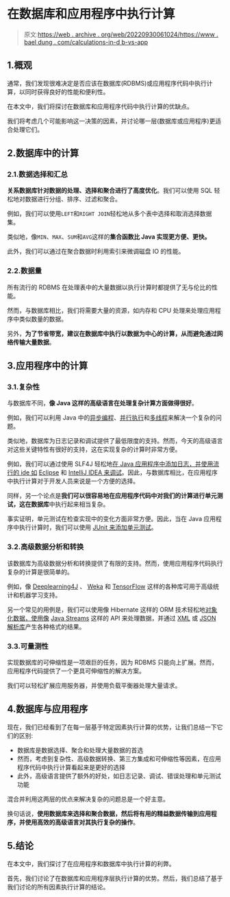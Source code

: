 # 在数据库和应用程序中执行计算

> 原文:[https://web . archive . org/web/20220930061024/https://www . bael dung . com/calculations-in-d b-vs-app](https://web.archive.org/web/20220930061024/https://www.baeldung.com/calculations-in-db-vs-app)

## 1.概观

通常，我们发现很难决定是否应该在数据库(RDBMS)或应用程序代码中执行计算，以同时获得良好的性能和便利性。

在本文中，我们将探讨在数据库和应用程序代码中执行计算的优缺点。

我们将考虑几个可能影响这一决策的因素，并讨论哪一层(数据库或应用程序)更适合处理它们。

## 2.数据库中的计算

### 2.1.数据选择和汇总

**关系数据库针对数据的处理、选择和聚合进行了高度优化**。我们可以使用 SQL 轻松地对数据进行分组、排序、过滤和聚合。

例如，我们可以使用`LEFT`和`RIGHT JOIN`轻松地从多个表中选择和取消选择数据集。

类似地，像`MIN`、`MAX`、`SUM`和`AVG`这样的**集合函数比 Java 实现更方便、更快。** 

此外，我们可以通过在聚合数据时利用索引来微调磁盘 IO 的性能。

### 2.2.数据量

所有流行的 RDBMS 在处理表中的大量数据以执行计算时都提供了无与伦比的性能。

然而，与数据库相比，我们将需要大量的资源，如内存和 CPU 处理来处理应用程序中类似数量的数据。

另外，**为了节省带宽，建议在数据库中执行以数据为中心的计算，从而避免通过网络传输大量数据**。

## 3.应用程序中的计算

### 3.1.复杂性

与数据库不同，**像 Java 这样的高级语言在处理复杂计算方面做得很好**。

例如，我们可以利用 Java 中的[异步编程](/web/20220630021722/https://www.baeldung.com/java-asynchronous-programming)、[并行执行](/web/20220630021722/https://www.baeldung.com/java-8-streams#parallel)和[多线程](/web/20220630021722/https://www.baeldung.com/java-concurrency)来解决一个复杂的问题。

类似地，数据库为日志记录和调试提供了最低限度的支持。然而，今天的高级语言对这些关键特性有很好的支持，这在实现复杂的计算时非常方便。

例如，我们可以通过使用 SLF4J 轻松地[在 Java 应用程序中添加日志，并使用流行的 ide 如](/web/20220630021722/https://www.baeldung.com/slf4j-with-log4j2-logback) [Eclipse](/web/20220630021722/https://www.baeldung.com/eclipse-debugging) 和 [IntelliJ IDEA 来调试](/web/20220630021722/https://www.baeldung.com/intellij-debugging-tricks)。因此，与数据库相比，在应用程序中执行计算对于开发人员来说是一个方便的选择。

同样，另一个论点是**我们可以很容易地在应用程序代码中对我们的计算进行单元测试，这在数据库**中执行起来相当复杂。

事实证明，单元测试在检查实现中的变化方面非常方便。因此，当在 Java 应用程序中执行计算时，我们可以使用 [JUnit 来添加单元测试](/web/20220630021722/https://www.baeldung.com/junit-5)。

### 3.2.高级数据分析和转换

该数据库为高级数据分析和转换提供了有限的支持。然而，使用应用程序代码执行复杂的计算是很简单的。

例如，像 [Deeplearning4J](/web/20220630021722/https://www.baeldung.com/deeplearning4j) 、 [Weka](/web/20220630021722/https://www.baeldung.com/java-ai#3-weka) 和 [TensorFlow](/web/20220630021722/https://www.baeldung.com/tensorflow-java) 这样的各种库可用于高级统计和机器学习支持。

另一个常见的用例是，我们可以使用像 Hibernate 这样的 ORM 技术轻松地[对象化数据，使用像](/web/20220630021722/https://www.baeldung.com/spring-boot-hibernate) [Java Streams](/web/20220630021722/https://www.baeldung.com/java-8-streams-introduction) 这样的 API 来处理数据，并通过 [XML](/web/20220630021722/https://www.baeldung.com/java-xml-libraries) 或 [JSON 解析库](/web/20220630021722/https://www.baeldung.com/java-json)产生各种格式的结果。

### 3.3.可量测性

实现数据库的可伸缩性是一项艰巨的任务，因为 RDBMS 只能向上扩展。然而，应用程序代码提供了一个更具可伸缩性的解决方案。

我们可以轻松扩展应用服务器，并使用负载平衡器处理大量请求。

## 4.数据库与应用程序

现在，我们已经看到了在每一层基于特定因素执行计算的优势，让我们总结一下它们的区别:

*   数据库是数据选择、聚合和处理大量数据的首选
*   然而，考虑到复杂性、高级数据转换、第三方集成和可伸缩性等因素，在应用程序代码中执行计算看起来是更好的选择
*   此外，高级语言提供了额外的好处，如日志记录、调试、错误处理和单元测试功能

混合并利用这两层的优点来解决复杂的问题总是一个好主意。

换句话说，**使用数据库来选择和聚合数据，然后将有用的精益数据传输到应用程序，并使用高效的高级语言对其执行复杂的操作**。

## 5.结论

在本文中，我们探讨了在应用程序和数据库中执行计算的利弊。

首先，我们讨论了在数据库和应用程序层执行计算的优势。然后，我们总结了基于我们讨论的所有因素执行计算的结论。